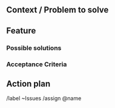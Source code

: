 ## Context / Problem to solve

<!-- Describe the reason the issue was created. Describe the conditions/situation what made you think something could be improved. What problem do we solve? -->

## Feature

<!-- what do you propose needs to be done/created -->

### Possible solutions
<!-- possible provide suggestions on solutions. If multiple solutions are possible consider listing them all -->

### Acceptance Criteria
<!-- Define when this feature is considered done. Be very concrete so everybody knows when task is finished -->


## Action plan

<!-- Steps to be taken to implement the feature -->

/label ~Issues
/assign @name 


